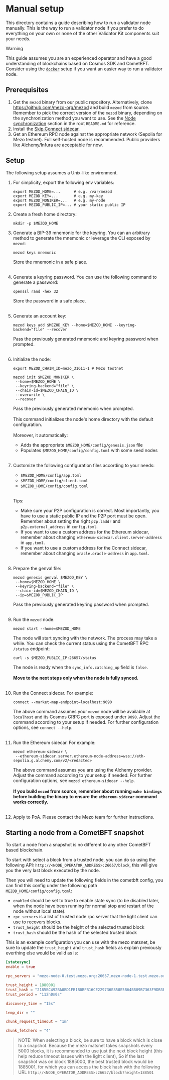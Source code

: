 # Manual setup

This directory contains a guide describing how to run a validator node manually.
This is the way to run a validator node if you prefer to do everything on your own
or none of the other Validator Kit components suit your needs.

>[!WARNING]
> This guide assumes you are an experienced operator and have a good understanding
> of blockchains based on Cosmos SDK and CometBFT. Consider using the
> [`docker`](../docker/README.md) setup if you want an easier way to run
> a validator node.

## Prerequisites

1. Get the `mezod` binary from our public repository. Alternatively,
   clone https://github.com/mezo-org/mezod and build `mezod` from source.
   Remember to pick the correct version of the `mezod` binary, depending on
   the synchronization method you want to use. See the [Node synchronization](../README.md#node-synchronization)
   section in the root `README.md` for reference.
2. Install the [Skip Connect sidecar](https://docs.skip.build/connect/validators/quickstart#installation).
3. Get an Ethereum RPC node against the appropriate network (Sepolia for Mezo testnet).
   Full self-hosted node is recommended. Public providers like Alchemy/Infura
   are acceptable for now.

## Setup

The following setup assumes a Unix-like environment.

1. For simplicity, export the following env variables:
   ```shell
   export MEZOD_HOME=...      # e.g. /var/mezod
   export MEZOD_KEY=...       # e.g. my-key
   export MEZOD_MONIKER=...   # e.g. my-node
   export MEZOD_PUBLIC_IP=... # your static public IP
   ```

2. Create a fresh home directory:
   ```shell
   mkdir -p $MEZOD_HOME
   ```

3. Generate a BIP-39 mnemonic for the keyring. You can an arbitrary method to
   generate the mnemonic or leverage the CLI exposed by `mezod`:
   ```shell
   mezod keys mnemonic
   ```
   Store the mnemonic in a safe place.
   <br/><br/>

4. Generate a keyring password. You can use the following command to generate a password:
   ```shell
   openssl rand -hex 32
   ```
   Store the password in a safe place.
   <br/><br/>

5. Generate an account key:
   ```shell
   mezod keys add $MEZOD_KEY --home=$MEZOD_HOME --keyring-backend="file" --recover
   ```
   Pass the previously generated mnemonic and keyring password when prompted.
   <br/><br/>

6. Initialize the node:
   ```shell
   export MEZOD_CHAIN_ID=mezo_31611-1 # Mezo testnet

   mezod init $MEZOD_MONIKER \
    --home=$MEZOD_HOME \
    --keyring-backend="file" \
    --chain-id=$MEZOD_CHAIN_ID \
    --overwrite \
    --recover
   ```
   Pass the previously generated mnemonic when prompted.
   <br/><br/>
   This command initializes the node's home directory with the default
   configuration.
   <br/><br/>
   Moreover, it automatically:
   - Adds the appropriate `$MEZOD_HOME/config/genesis.json` file
   - Populates `$MEZOD_HOME/config/config.toml` with some seed nodes
   <br/><br/>

7. Customize the following configuration files according to your needs:
   - `$MEZOD_HOME/config/app.toml`
   - `$MEZOD_HOME/config/client.toml`
   - `$MEZOD_HOME/config/config.toml`
   <br/><br/>

   Tips:
   - Make sure your P2P configuration is correct. Most importantly, you have
     to use a static public IP and the P2P port must be open. Remember about
     setting the right `p2p.laddr` and `p2p.external_address` in `config.toml`.
   - If you want to use a custom address for the Ethereum sidecar, remember
     about changing `ethereum-sidecar.client.server-address` in `app.toml`.
   - If you want to use a custom address for the Connect sidecar, remember about
     changing `oracle.oracle-address` in `app.toml`.
   <br/><br/>

8. Prepare the genval file:
   ```shell
   mezod genesis genval $MEZOD_KEY \
    --home=$MEZOD_HOME \
    --keyring-backend="file" \
    --chain-id=$MEZOD_CHAIN_ID \
    --ip=$MEZOD_PUBLIC_IP
   ```
   Pass the previously generated keyring password when prompted.
   <br/><br/>

9. Run the `mezod` node:
   ```shell
   mezod start --home=$MEZOD_HOME
   ```
   The node will start syncing with the network. The process may take a while.
   You can check the current status using the CometBFT RPC `/status` endpoint:
   ```shell
   curl -s $MEZOD_PUBLIC_IP:26657/status
   ```
   The node is ready when the `sync_info.catching_up` field is `false`.
   <br/><br/>
   **Move to the next steps only when the node is fully synced.**
   <br/><br/>

10. Run the Connect sidecar. For example:
    ```shell
    connect --market-map-endpoint=localhost:9090
    ```
    The above command assumes your `mezod` node will be available at `localhost`
    and its Cosmos GRPC port is exposed under `9090`. Adjust the command according
    to your setup if needed. For further configuration options, see `connect --help`.
    <br/><br/>

11. Run the Ethereum sidecar. For example:
    ```shell
    mezod ethereum-sidecar \
     --ethereum-sidecar.server.ethereum-node-address=wss://eth-sepolia.g.alchemy.com/v2/<redacted>
    ```
    The above command assumes you are using the Alchemy provider. Adjust the command
    according to your setup if needed. For further configuration options, see
    `mezod ethereum-sidecar --help`.
    <br/><br/>
    **If you build `mezod` from source, remember about running `make bindings`
    before building the binary to ensure the `ethereum-sidecar` command works correctly.**
    <br/><br/>

12. Apply to PoA. Please contact the Mezo team for further instructions.

## Starting a node from a CometBFT snapshot

To start a node from a snapshot is no different to any other CometBFT based blockchain.

To start with select a block from a trusted node, you can do so using the following API:
`http://<NODE_OPERATOR_ADDRESS>:26657/block`, this will give you the very last block
executed by the node.

Then you will need to update the following fields in the cometbft config, you can find this
config under the following path `MEZOD_HOME/config/config.toml`:
- `enabled` should be set to true to enable state sync (to be disabled later, when
  the node have been running for normal stop and restart of the node without local state).
- `rpc_servers` is a list of trusted node rpc server that the light client can use
  to recovers blocks.
- `trust_height` should be the height of the selected trusted block
- `trust_hash`  should be the hash of the selected trusted block

This is an example configuration you can use with the mezo matsnet, be sure to
update the `trust_height` and `trust_hash` fields as explain previously everthing
else would be valid as is:

```toml
[statesync]
enable = true

rpc_servers = "mezo-node-0.test.mezo.org:26657,mezo-node-1.test.mezo.org:26657,mezo-node-2.test.mezo.org:26657,mezo-node-3.test.mezo.org:26657,mezo-node-4.test.mezo.org:26657,35.209.7.223:26657,35.209.252.61:26657"

trust_height = 1880001
trust_hash = "2185BC492BA0BD1FB1B0BFB16CE229736E850E5B64BB09B7363F9DB3EC5C2078"
trust_period = "112h0m0s"

discovery_time = "15s"

temp_dir = ""

chunk_request_timeout = "1m"

chunk_fetchers = "4"
```

> NOTE: When selecting a block, be sure to have a block which is close to a snapshot.
> Because the mezo matsnet takes snapshots every 5000 blocks, it is recommended to use
> just the next block height (this help reduce timeout issues with the light client),
> So if the last snapshot was on block 1885000, the best trusted block would be 1885001,
> for which you can access the block hash with the following URL
> `http://<NODE_OPERATOR_ADDRESS>:26657/block?height=188501`
